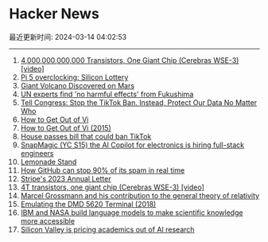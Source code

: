 # Hacker News

最近更新时间: 2024-03-14 04:02:53

--- 
1. [4,000,000,000,000 Transistors, One Giant Chip (Cerebras WSE-3) [video]](https://www.youtube.com/watch?v=f4Dly8I8lMY) 
2. [Pi 5 overclocking: Silicon Lottery](https://www.jeffgeerling.com/blog/2024/important-consideration-about-pi-5-overclocking) 
3. [Giant Volcano Discovered on Mars](https://phys.org/news/2024-03-giant-volcano-mars.html) 
4. [UN experts find 'no harmful effects' from Fukushima](https://www.dw.com/en/un-experts-find-no-harmful-effects-from-fukushima-nuclear-disaster/a-56820805) 
5. [Tell Congress: Stop the TikTok Ban. Instead, Protect Our Data No Matter Who](https://act.eff.org/action/tell-congress-stop-the-tiktok-ban) 
6. [How to Get Out of Vi](https://liw.fi/vi/) 
7. [How to Get Out of Vi (2015)](https://liw.fi/vi/) 
8. [House passes bill that could ban TikTok](https://www.theverge.com/2024/3/13/24097125/house-bill-vote-tiktok-ban-china-bytedance-divestment) 
9. [SnapMagic (YC S15) the AI Copilot for electronics is hiring full-stack engineers](https://careers.snapmagic.com/o/senior-full-stack-engineer-snapmagic-copilot-2) 
10. [Lemonade Stand](https://possiblywrong.wordpress.com/2024/03/12/lemonade-stand/) 
11. [How GitHub can stop 90% of its spam in real time](https://www.trytrench.com/blog/preventing-spam-and-fake-stars-github) 
12. [Stripe's 2023 Annual Letter](https://stripe.com/en-de/annual-updates/2023) 
13. [4T transistors, one giant chip (Cerebras WSE-3) [video]](https://www.youtube.com/watch?v=f4Dly8I8lMY) 
14. [Marcel Grossmann and his contribution to the general theory of relativity](https://ar5iv.labs.arxiv.org/html/1312.4068) 
15. [Emulating the DMD 5620 Terminal (2018)](https://loomcom.com/blog/emulating-the-dmd-5620-terminal/) 
16. [IBM and NASA build language models to make scientific knowledge more accessible](https://research.ibm.com/blog/science-expert-LLM) 
17. [Silicon Valley is pricing academics out of AI research](https://www.washingtonpost.com/technology/2024/03/10/big-tech-companies-ai-research/) 
